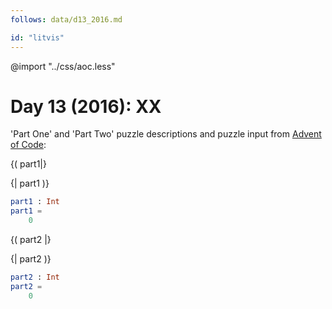 ```yaml
---
follows: data/d13_2016.md

id: "litvis"
---
```


@import "../css/aoc.less"

# Day 13 (2016): XX

'Part One' and 'Part Two' puzzle descriptions and puzzle input from [Advent of Code](https://adventofcode.com/2016/day/13):

{( part1|}

{| part1 )}

```elm {l r}
part1 : Int
part1 =
    0
```

{( part2 |}

{| part2 )}

```elm {l r}
part2 : Int
part2 =
    0
```
